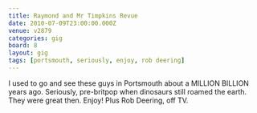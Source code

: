 ```yaml
---
title: Raymond and Mr Timpkins Revue
date: 2010-07-09T23:00:00.000Z
venue: v2879
categories: gig
board: 8
layout: gig
tags: [portsmouth, seriously, enjoy, rob deering]
---
```

I used to go and see these guys in Portsmouth about a MILLION BILLION years ago. Seriously, pre-britpop when dinosaurs still roamed the earth. They were great then. Enjoy!
Plus Rob Deering, off TV.